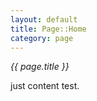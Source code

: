 ```yaml
---
layout: default
title: Page::Home
category: page
---
```


<em>{{ page.title }}</em>

just content test.